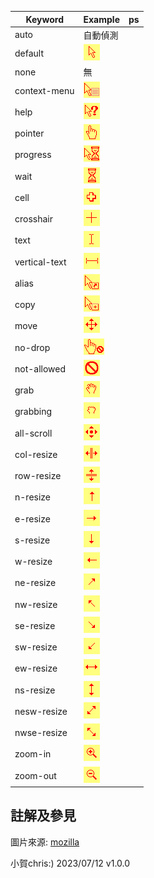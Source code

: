 |Keyword | Example | ps |
| ----- | ----- | ----- |
| auto | 自動偵測 | |
| default | ![default](cursorimage/default.gif) | |
| none | 無 | |
| context-menu | ![context-menu](cursorimage/context-menu.png) | |
| help | ![help](cursorimage/help.gif) | |
| pointer | ![pointer](cursorimage/pointer.gif) | |
| progress | ![progress](cursorimage/progress.gif) | |
| wait | ![wait](cursorimage/wait.gif) | |
| cell | ![cell](cursorimage/cell.gif) | |
| crosshair | ![crosshair](cursorimage/crosshair.gif) | |
| text | ![text](cursorimage/text.gif) | |
| vertical-text | ![vertical-text](cursorimage/vertical-text.gif) | |
| alias | ![alias](cursorimage/alias.gif) | |
| copy | ![copy](cursorimage/copy.gif) | |
| move | ![move](cursorimage/move.gif) | |
| no-drop | ![no-drop](cursorimage/no-drop.gif) | |
| not-allowed | ![not-allowed](cursorimage/not-allowed.gif) | |
| grab | ![grab](cursorimage/grab.gif) | |
| grabbing | ![grabbing](cursorimage/grabbing.gif) | |
| all-scroll | ![all-scroll](cursorimage/all-scroll.gif) | |
| col-resize | ![col-resize](cursorimage/col-resize.gif)| |
| row-resize | ![row-resize](cursorimage/row-resize.gif)| |
| n-resize | ![n-resize](cursorimage/n-resize.gif)| |
| e-resize | ![e-resize](cursorimage/e-resize.gif)| |
| s-resize | ![s-resize](cursorimage/s-resize.gif)| |
| w-resize | ![w-resize](cursorimage/w-resize.gif)| |
| ne-resize | ![ne-resize](cursorimage/ne-resize.gif)| |
| nw-resize | ![nw-resize](cursorimage/nw-resize.gif)| |
| se-resize | ![se-resize](cursorimage/se-resize.gif)| |
| sw-resize | ![sw-resize](cursorimage/sw-resize.gif)| |
| ew-resize | ![ew-resize](cursorimage/ew-resize.gif)| |
| ns-resize | ![ns-resize](cursorimage/ns-resize.gif)| |
| nesw-resize | ![nesw-resize](cursorimage/nesw-resize.gif)| |
| nwse-resize | ![nwse-resize](cursorimage/nwse-resize.gif)| |
| zoom-in | ![zoom-in](cursorimage/zoom-in.gif)| |
| zoom-out | ![zoom-out](cursorimage/zoom-out.gif) |

## 註解及參見
圖片來源: [mozilla](https://developer.mozilla.org/en-US/docs/Web/CSS/cursor)

小賀chris:) 2023/07/12 v1.0.0